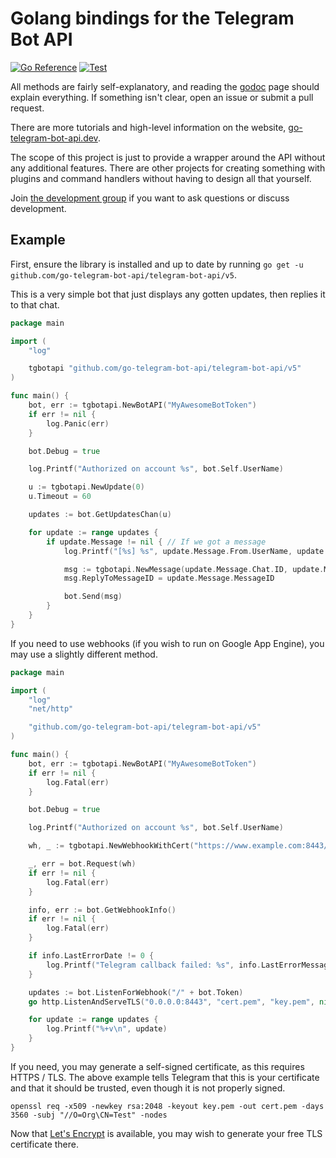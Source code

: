 # Golang bindings for the Telegram Bot API

[![Go Reference](https://pkg.go.dev/badge/github.com/go-telegram-bot-api/telegram-bot-api/v5.svg)](https://pkg.go.dev/github.com/go-telegram-bot-api/telegram-bot-api/v5)
[![Test](https://github.com/go-telegram-bot-api/telegram-bot-api/actions/workflows/test.yml/badge.svg)](https://github.com/go-telegram-bot-api/telegram-bot-api/actions/workflows/test.yml)

All methods are fairly self-explanatory, and reading the [godoc](https://pkg.go.dev/github.com/go-telegram-bot-api/telegram-bot-api/v5) page should
explain everything. If something isn't clear, open an issue or submit
a pull request.

There are more tutorials and high-level information on the website, [go-telegram-bot-api.dev](https://go-telegram-bot-api.dev).

The scope of this project is just to provide a wrapper around the API
without any additional features. There are other projects for creating
something with plugins and command handlers without having to design
all that yourself.

Join [the development group](https://telegram.me/go_telegram_bot_api) if
you want to ask questions or discuss development.

## Example

First, ensure the library is installed and up to date by running
`go get -u github.com/go-telegram-bot-api/telegram-bot-api/v5`.

This is a very simple bot that just displays any gotten updates,
then replies it to that chat.

```go
package main

import (
	"log"

	tgbotapi "github.com/go-telegram-bot-api/telegram-bot-api/v5"
)

func main() {
	bot, err := tgbotapi.NewBotAPI("MyAwesomeBotToken")
	if err != nil {
		log.Panic(err)
	}

	bot.Debug = true

	log.Printf("Authorized on account %s", bot.Self.UserName)

	u := tgbotapi.NewUpdate(0)
	u.Timeout = 60

	updates := bot.GetUpdatesChan(u)

	for update := range updates {
		if update.Message != nil { // If we got a message
			log.Printf("[%s] %s", update.Message.From.UserName, update.Message.Text)

			msg := tgbotapi.NewMessage(update.Message.Chat.ID, update.Message.Text)
			msg.ReplyToMessageID = update.Message.MessageID

			bot.Send(msg)
		}
	}
}
```

If you need to use webhooks (if you wish to run on Google App Engine),
you may use a slightly different method.

```go
package main

import (
	"log"
	"net/http"

	"github.com/go-telegram-bot-api/telegram-bot-api/v5"
)

func main() {
	bot, err := tgbotapi.NewBotAPI("MyAwesomeBotToken")
	if err != nil {
		log.Fatal(err)
	}

	bot.Debug = true

	log.Printf("Authorized on account %s", bot.Self.UserName)

	wh, _ := tgbotapi.NewWebhookWithCert("https://www.example.com:8443/"+bot.Token, "cert.pem")

	_, err = bot.Request(wh)
	if err != nil {
		log.Fatal(err)
	}

	info, err := bot.GetWebhookInfo()
	if err != nil {
		log.Fatal(err)
	}

	if info.LastErrorDate != 0 {
		log.Printf("Telegram callback failed: %s", info.LastErrorMessage)
	}

	updates := bot.ListenForWebhook("/" + bot.Token)
	go http.ListenAndServeTLS("0.0.0.0:8443", "cert.pem", "key.pem", nil)

	for update := range updates {
		log.Printf("%+v\n", update)
	}
}
```

If you need, you may generate a self-signed certificate, as this requires
HTTPS / TLS. The above example tells Telegram that this is your
certificate and that it should be trusted, even though it is not
properly signed.

    openssl req -x509 -newkey rsa:2048 -keyout key.pem -out cert.pem -days 3560 -subj "//O=Org\CN=Test" -nodes

Now that [Let's Encrypt](https://letsencrypt.org) is available,
you may wish to generate your free TLS certificate there.
